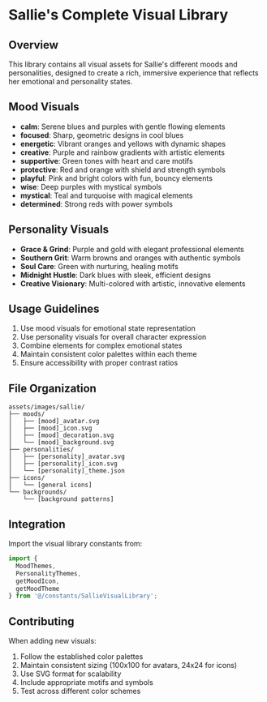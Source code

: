 # Sallie's Complete Visual Library

## Overview
This library contains all visual assets for Sallie's different moods and personalities, designed to create a rich, immersive experience that reflects her emotional and personality states.

## Mood Visuals
- **calm**: Serene blues and purples with gentle flowing elements
- **focused**: Sharp, geometric designs in cool blues
- **energetic**: Vibrant oranges and yellows with dynamic shapes
- **creative**: Purple and rainbow gradients with artistic elements
- **supportive**: Green tones with heart and care motifs
- **protective**: Red and orange with shield and strength symbols
- **playful**: Pink and bright colors with fun, bouncy elements
- **wise**: Deep purples with mystical symbols
- **mystical**: Teal and turquoise with magical elements
- **determined**: Strong reds with power symbols

## Personality Visuals
- **Grace & Grind**: Purple and gold with elegant professional elements
- **Southern Grit**: Warm browns and oranges with authentic symbols
- **Soul Care**: Green with nurturing, healing motifs
- **Midnight Hustle**: Dark blues with sleek, efficient designs
- **Creative Visionary**: Multi-colored with artistic, innovative elements

## Usage Guidelines
1. Use mood visuals for emotional state representation
2. Use personality visuals for overall character expression
3. Combine elements for complex emotional states
4. Maintain consistent color palettes within each theme
5. Ensure accessibility with proper contrast ratios

## File Organization
```
assets/images/sallie/
├── moods/
│   ├── [mood]_avatar.svg
│   ├── [mood]_icon.svg
│   ├── [mood]_decoration.svg
│   └── [mood]_background.svg
├── personalities/
│   ├── [personality]_avatar.svg
│   ├── [personality]_icon.svg
│   └── [personality]_theme.json
├── icons/
│   └── [general icons]
└── backgrounds/
    └── [background patterns]
```

## Integration
Import the visual library constants from:
```typescript
import {
  MoodThemes,
  PersonalityThemes,
  getMoodIcon,
  getMoodTheme
} from '@/constants/SallieVisualLibrary';
```

## Contributing
When adding new visuals:
1. Follow the established color palettes
2. Maintain consistent sizing (100x100 for avatars, 24x24 for icons)
3. Use SVG format for scalability
4. Include appropriate motifs and symbols
5. Test across different color schemes
